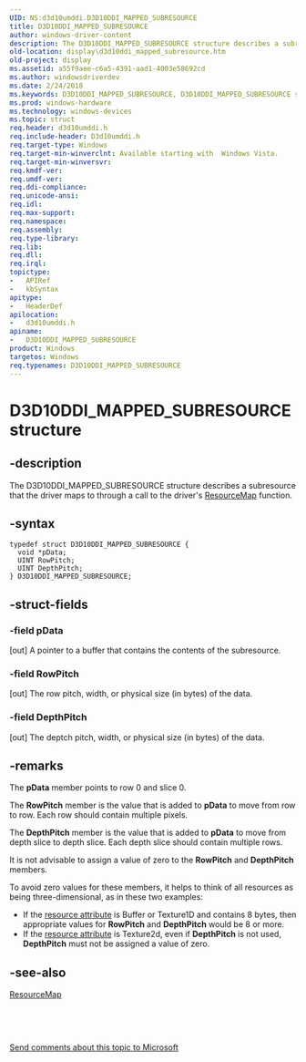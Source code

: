 ```yaml
---
UID: NS:d3d10umddi.D3D10DDI_MAPPED_SUBRESOURCE
title: D3D10DDI_MAPPED_SUBRESOURCE
author: windows-driver-content
description: The D3D10DDI_MAPPED_SUBRESOURCE structure describes a subresource that the driver maps to through a call to the driver's ResourceMap function.
old-location: display\d3d10ddi_mapped_subresource.htm
old-project: display
ms.assetid: a55f9aee-c6a5-4391-aad1-4003e58692cd
ms.author: windowsdriverdev
ms.date: 2/24/2018
ms.keywords: D3D10DDI_MAPPED_SUBRESOURCE, D3D10DDI_MAPPED_SUBRESOURCE structure [Display Devices], UMDisplayDriver_Dx10param_Structs_19502bf4-94a6-48d5-8294-c058c254540f.xml, d3d10umddi/D3D10DDI_MAPPED_SUBRESOURCE, display.d3d10ddi_mapped_subresource
ms.prod: windows-hardware
ms.technology: windows-devices
ms.topic: struct
req.header: d3d10umddi.h
req.include-header: D3d10umddi.h
req.target-type: Windows
req.target-min-winverclnt: Available starting with  Windows Vista.
req.target-min-winversvr: 
req.kmdf-ver: 
req.umdf-ver: 
req.ddi-compliance: 
req.unicode-ansi: 
req.idl: 
req.max-support: 
req.namespace: 
req.assembly: 
req.type-library: 
req.lib: 
req.dll: 
req.irql: 
topictype:
-	APIRef
-	kbSyntax
apitype:
-	HeaderDef
apilocation:
-	d3d10umddi.h
apiname:
-	D3D10DDI_MAPPED_SUBRESOURCE
product: Windows
targetos: Windows
req.typenames: D3D10DDI_MAPPED_SUBRESOURCE
---
```


# D3D10DDI_MAPPED_SUBRESOURCE structure


## -description


The D3D10DDI_MAPPED_SUBRESOURCE structure describes a subresource that the driver maps to through a call to the driver's <a href="..\d3d10umddi\nc-d3d10umddi-pfnd3d10ddi_resourcemap.md">ResourceMap</a> function.


## -syntax


````
typedef struct D3D10DDI_MAPPED_SUBRESOURCE {
  void *pData;
  UINT RowPitch;
  UINT DepthPitch;
} D3D10DDI_MAPPED_SUBRESOURCE;
````


## -struct-fields




### -field pData

[out] A pointer to a buffer that contains the contents of the subresource.


### -field RowPitch

[out] The row pitch,  width, or physical size (in bytes) of the data.


### -field DepthPitch

[out] The deptch pitch,  width, or physical size (in bytes) of the data.


## -remarks



The <b>pData</b> member points to row 0 and slice 0.

The <b>RowPitch</b> member is the value that is added to <b>pData</b> to move from row to row. Each row should contain multiple pixels.

The <b>DepthPitch</b> member is the value that is added to <b>pData</b> to move from depth slice to depth slice. Each depth slice should contain multiple rows.

It is not advisable to assign a value of zero to the <b>RowPitch</b> and <b>DepthPitch</b> members.

To avoid zero values for these members, it helps to think of all  resources as being three-dimensional, as in these two examples:

<ul>
<li>If the <a href="https://msdn.microsoft.com/e9cd2bc7-99c1-4aca-91b0-9faefa4a856d">resource attribute</a> is Buffer or Texture1D and contains  8 bytes, then appropriate values  for <b>RowPitch</b> and <b>DepthPitch</b> would be 8 or more.</li>
<li>If the <a href="https://msdn.microsoft.com/e9cd2bc7-99c1-4aca-91b0-9faefa4a856d">resource attribute</a> is Texture2d, even if <b>DepthPitch</b> is not used, <b>DepthPitch</b> must not be assigned a value of zero.</li>
</ul>



## -see-also

<a href="..\d3d10umddi\nc-d3d10umddi-pfnd3d10ddi_resourcemap.md">ResourceMap</a>



 

 

<a href="mailto:wsddocfb@microsoft.com?subject=Documentation%20feedback [display\display]:%20D3D10DDI_MAPPED_SUBRESOURCE structure%20 RELEASE:%20(2/24/2018)&amp;body=%0A%0APRIVACY STATEMENT%0A%0AWe use your feedback to improve the documentation. We don't use your email address for any other purpose, and we'll remove your email address from our system after the issue that you're reporting is fixed. While we're working to fix this issue, we might send you an email message to ask for more info. Later, we might also send you an email message to let you know that we've addressed your feedback.%0A%0AFor more info about Microsoft's privacy policy, see http://privacy.microsoft.com/en-us/default.aspx." title="Send comments about this topic to Microsoft">Send comments about this topic to Microsoft</a>


